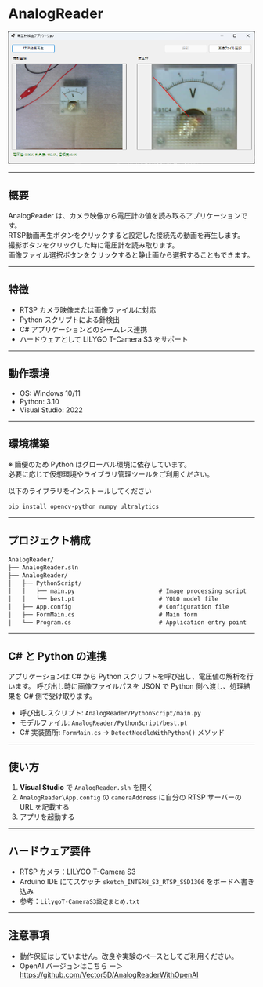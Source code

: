 # AnalogReader

![AnalogReader](/AnalogReader.png)

---

## 概要

AnalogReader は、カメラ映像から電圧計の値を読み取るアプリケーションです。  
RTSP動画再生ボタンをクリックすると設定した接続先の動画を再生します。  
撮影ボタンをクリックした時に電圧計を読み取ります。  
画像ファイル選択ボタンをクリックすると静止画から選択することもできます。  

---

## 特徴
- RTSP カメラ映像または画像ファイルに対応
- Python スクリプトによる針検出
- C# アプリケーションとのシームレス連携
- ハードウェアとして LILYGO T-Camera S3 をサポート

---

## 動作環境

- OS: Windows 10/11
- Python: 3.10
- Visual Studio: 2022

---

## 環境構築

※ 簡便のため Python はグローバル環境に依存しています。  
必要に応じて仮想環境やライブラリ管理ツールをご利用ください。

以下のライブラリをインストールしてください

```bash
pip install opencv-python numpy ultralytics
```

---

## プロジェクト構成

```
AnalogReader/
├── AnalogReader.sln
├── AnalogReader/
│   ├── PythonScript/
│   │   ├── main.py                        # Image processing script
│   │   └── best.pt                        # YOLO model file
│   ├── App.config                         # Configuration file
│   ├── FormMain.cs                        # Main form
│   └── Program.cs                         # Application entry point
```

---

## C# と Python の連携

アプリケーションは C# から Python スクリプトを呼び出し、電圧値の解析を行います。
呼び出し時に画像ファイルパスを JSON で Python 側へ渡し、処理結果を C# 側で受け取ります。

- 呼び出しスクリプト: `AnalogReader/PythonScript/main.py`
- モデルファイル: `AnalogReader/PythonScript/best.pt`
- C# 実装箇所: `FormMain.cs` → `DetectNeedleWithPython()` メソッド

---

## 使い方

1. **Visual Studio** で `AnalogReader.sln` を開く
2. `AnalogReader\App.config` の `cameraAddress` に自分の RTSP サーバーの URL を記載する
3. アプリを起動する

---

## ハードウェア要件

* RTSP カメラ：LILYGO T-Camera S3
* Arduino IDE にてスケッチ `sketch_INTERN_S3_RTSP_SSD1306` をボードへ書き込み
* 参考：`LilygoT-CameraS3設定まとめ.txt`

---

## 注意事項

* 動作保証はしていません。改良や実験のベースとしてご利用ください。
* OpenAI バージョンはこちら ー＞ https://github.com/Vector5D/AnalogReaderWithOpenAI
